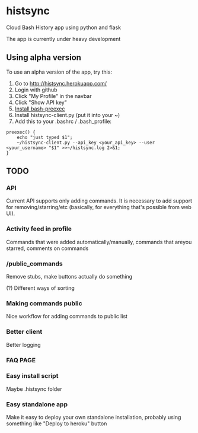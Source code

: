 # histsync

Cloud Bash History app using python and flask

The app is currently under heavy development

## Using alpha version

To use an alpha version of the app, try this:

1. Go to http://histsync.herokuapp.com/ 
2. Login with github
3. Click "My Profile" in the navbar 
4. Click "Show API key"
5. [Install bash-preexec](https://github.com/rcaloras/bash-preexec)
6. Install histsync-client.py (put it into your ~)
7. Add this to your .bashrc / .bash_profile: 

```
preexec() {
    echo "just typed $1";
    ~/histsync-client.py --api_key <your_api_key> --user <your_username> "$1" >>~/histsync.log 2>&1;
}
``` 

## TODO

### API

Current API supports only adding commands. It is necessary to add support for removing/starring/etc (basically, for everything that's possible from web UI).

### Activity feed in profile

Commands that were added automatically/manually, commands that areyou starred, comments on commands

### /public_commands 

Remove stubs, make buttons actually do something

(?) Different ways of sorting

### Making commands public

Nice workflow for adding commands to public list

### Better client

Better logging

### FAQ PAGE

### Easy install script

Maybe .histsync folder

### Easy standalone app 

Make it easy to deploy your own standalone installation, probably using something like "Deploy to heroku" button
